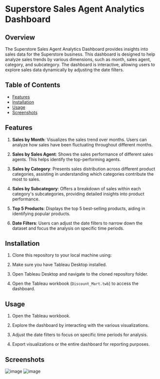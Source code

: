 # Superstore Sales Agent Analytics Dashboard

## Overview

The Superstore Sales Agent Analytics Dashboard provides insights into sales data for the Superstore business. This dashboard is designed to help analyze sales trends by various dimensions, such as month, sales agent, category, and subcategory. The dashboard is interactive, allowing users to explore sales data dynamically by adjusting the date filters.

## Table of Contents

- [Features](#features)
- [Installation](#installation)
- [Usage](#usage)
- [Screenshots](#screenshots)
  
## Features

1. **Sales by Month**: Visualizes the sales trend over months. Users can analyze how sales have been fluctuating throughout different months.

2. **Sales by Sales Agent**: Shows the sales performance of different sales agents. This helps identify the top-performing agents.

3. **Sales by Category**: Presents sales distribution across different product categories, assisting in understanding which categories contribute the most to sales.

4. **Sales by Subcategory**: Offers a breakdown of sales within each category's subcategories, providing detailed insights into product performance.

5. **Top 5 Products**: Displays the top 5 best-selling products, aiding in identifying popular products.

6. **Date Filters**: Users can adjust the date filters to narrow down the dataset and focus the analysis on specific time periods.

## Installation

1. Clone this repository to your local machine using:


2. Make sure you have Tableau Desktop installed.

3. Open Tableau Desktop and navigate to the cloned repository folder.

4. Open the Tableau workbook (`Discount_Mart.twb`) to access the dashboard.

## Usage

1. Open the Tableau workbook.

2. Explore the dashboard by interacting with the various visualizations.

3. Adjust the date filters to focus on specific time periods for analysis.

4. Export visualizations or the entire dashboard for reporting purposes.

## Screenshots

![image](https://github.com/Kunal1008/Discount_Mart_Dashboard/assets/29186834/ad41fa9b-087a-4b36-9354-484ea47e310d)
![image](https://github.com/Kunal1008/Discount_Mart_Dashboard/assets/29186834/dfe9f5cf-799f-472a-b96a-77cbaca991f7)


